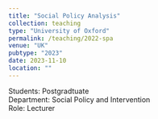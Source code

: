 ```yaml
---
title: "Social Policy Analysis"
collection: teaching
type: "University of Oxford"
permalink: /teaching/2022-spa
venue: "UK"
pubtype: "2023"
date: 2023-11-10
location: ""
---
```


Students: Postgradtuate <br>
Department: Social Policy and Intervention <br>
Role: Lecturer

